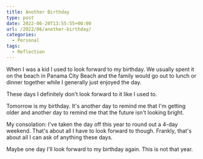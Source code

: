 ```yaml
---
title: Another Birthday
type: post
date: 2022-06-20T13:55:55+00:00
url: /2022/06/another-birthday/
categories:
  - Personal
tags:
  - Reflection
---
```


When I was a kid I used to look forward to my birthday. We usually spent it on the beach in Panama City Beach and the family would go out to lunch or dinner together while I generally just enjoyed the day.

These days I definitely don't look forward to it like I used to.

Tomorrow is my birthday. It's another day to remind me that I'm getting older and another day to remind me that the future isn't looking bright.

My consolation: I've taken the day off this year to round out a 4-day weekend. That's about all I have to look forward to though. Frankly, that's about all I can ask of anything these days.

Maybe one day I'll look forward to my birthday again. This is not that year.